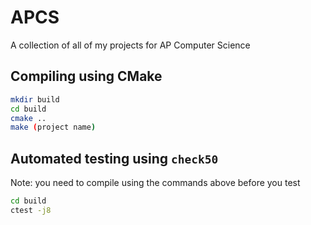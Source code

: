 # APCS
A collection of all of my projects for AP Computer Science

## Compiling using CMake
```bash
mkdir build
cd build
cmake ..
make (project name)
```

## Automated testing using `check50`
Note: you need to compile using the commands above before you test
```bash
cd build
ctest -j8
```